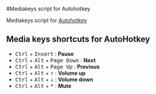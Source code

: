 #Mediakeys script for Autohotkey

Mediakeys script for [Autohotkey](https://www.autohotkey.com)

## Media keys shortcuts for AutoHotkey

 * <kbd>Ctrl</kbd> + <kbd>Insert</kbd> : **Pause**
 * <kbd>Ctrl</kbd> + <kbd>Alt</kbd> + <kbd>Page Down</kbd> : **Next**
 * <kbd>Ctrl</kbd> + <kbd>Alt</kbd> + <kbd>Page Up</kbd> : **Previous**
 * <kbd>Ctrl</kbd> + <kbd>Alt</kbd> + <kbd>↑</kbd> : **Volume up**
 * <kbd>Ctrl</kbd> + <kbd>Alt</kbd> + <kbd>↓</kbd> : **Volume down**
 * <kbd>Ctrl</kbd> + <kbd>Alt</kbd> + <kbd>\*</kbd> : **Mute**